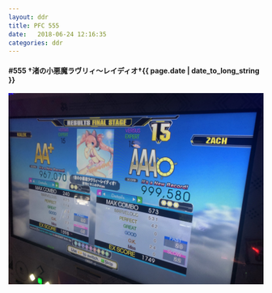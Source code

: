```yaml
---
layout: ddr
title: PFC 555
date:   2018-06-24 12:16:35
categories: ddr
---
```


#### **#555** †渚の小悪魔ラヴリィ～レイディオ†<span class="pull-right">{{ page.date | date_to_long_string }}</span>
![](/images/pfc/555_†渚の小悪魔ラヴリィ～レイディオ†.jpg)
